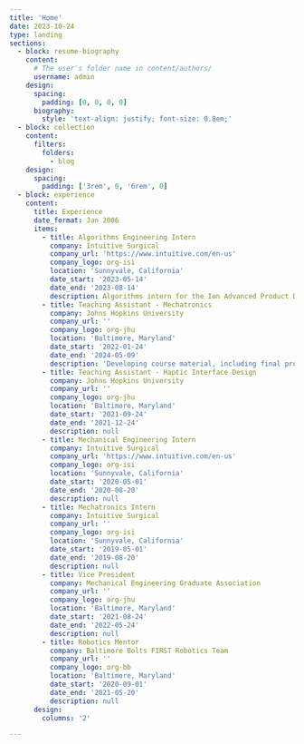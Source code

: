```yaml
---
title: 'Home'
date: 2023-10-24
type: landing
sections:
  - block: resume-biography
    content:
      # The user's folder name in content/authors/
      username: admin
    design:
      spacing:
        padding: [0, 0, 0, 0]
      biography:
        style: 'text-align: justify; font-size: 0.8em;'
  - block: collection
    content:
      filters:
        folders:
          - blog
    design:
      spacing:
        padding: ['3rem', 0, '6rem', 0]
  - block: experience
    content:
      title: Experience
      date_format: Jan 2006
      items:
        - title: Algorithms Engineering Intern
          company: Intuitive Surgical
          company_url: 'https://www.intuitive.com/en-us'
          company_logo: org-isi
          location: 'Sunnyvale, California'
          date_start: '2023-05-14'
          date_end: '2023-08-14'
          description: Algorithms intern for the Ion Advanced Product Development team.
        - title: Teaching Assistant - Mechatronics
          company: Johns Hopkins University
          company_url: ''
          company_logo: org-jhu
          location: 'Baltimore, Maryland'
          date_start: '2022-01-24'
          date_end: '2024-05-09'
          description: 'Developing course material, including final project "JHockey".'
        - title: Teaching Assistant - Haptic Interface Design
          company: Johns Hopkins University
          company_url: ''
          company_logo: org-jhu
          location: 'Baltimore, Maryland'
          date_start: '2021-09-24'
          date_end: '2021-12-24'
          description: null
        - title: Mechanical Engineering Intern
          company: Intuitive Surgical
          company_url: 'https://www.intuitive.com/en-us'
          company_logo: org-isi
          location: 'Sunnyvale, California'
          date_start: '2020-05-01'
          date_end: '2020-08-20'
          description: null
        - title: Mechatronics Intern
          company: Intuitive Surgical
          company_url: ''
          company_logo: org-isi
          location: 'Sunnyvale, California'
          date_start: '2019-05-01'
          date_end: '2019-08-20'
          description: null
        - title: Vice President
          company: Mechanical Engineering Graduate Association
          company_url: ''
          company_logo: org-jhu
          location: 'Baltimore, Maryland'
          date_start: '2021-08-24'
          date_end: '2022-05-24'
          description: null
        - title: Robotics Mentor
          company: Baltimore Bolts FIRST Robotics Team
          company_url: ''
          company_logo: org-bb
          location: 'Baltimore, Maryland'
          date_start: '2020-09-01'
          date_end: '2021-05-20'
          description: null
      design:
        columns: '2'

---
```

